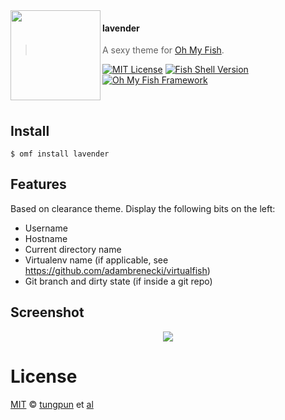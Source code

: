 <img src="https://cdn.rawgit.com/oh-my-fish/oh-my-fish/e4f1c2e0219a17e2c748b824004c8d0b38055c16/docs/logo.svg" align="left" width="144px" height="144px"/>

#### lavender
> A sexy theme for [Oh My Fish][omf-link].

[![MIT License](https://img.shields.io/badge/license-MIT-007EC7.svg?style=flat-square)](/LICENSE)
[![Fish Shell Version](https://img.shields.io/badge/fish-v2.2.0-007EC7.svg?style=flat-square)](https://fishshell.com)
[![Oh My Fish Framework](https://img.shields.io/badge/Oh%20My%20Fish-Framework-007EC7.svg?style=flat-square)](https://www.github.com/oh-my-fish/oh-my-fish)

<br/>


## Install

```fish
$ omf install lavender
```


## Features

Based on clearance theme. Display the following bits on the left:
* Username
* Hostname
* Current directory name
* Virtualenv name (if applicable, see https://github.com/adambrenecki/virtualfish)
* Git branch and dirty state (if inside a git repo)


## Screenshot

<p align="center">
<img src="https://raw.githubusercontent.com/tungpun/lavender-fish-theme/master/screenshot.png">
</p>


# License

[MIT][mit] © [tungpun][author] et [al][contributors]


[mit]:            https://opensource.org/licenses/MIT
[author]:         https://github.com/tungpun/
[contributors]:   https://github.com/tungpun/lavender-fish-theme/graphs/contributors
[omf-link]:       https://www.github.com/oh-my-fish/oh-my-fish

[license-badge]:  https://img.shields.io/badge/license-MIT-007EC7.svg?style=flat-square
